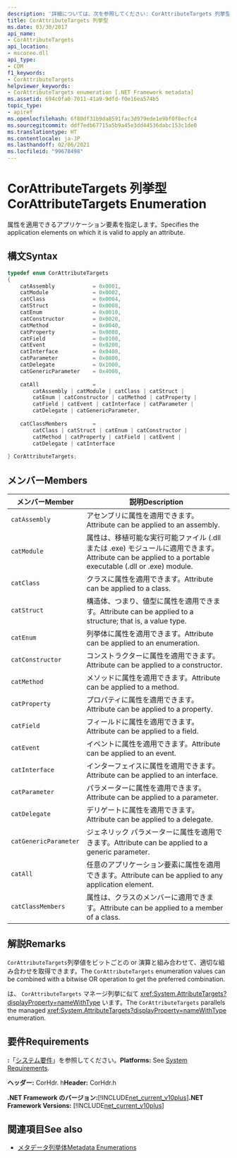 ```yaml
---
description: '詳細については、次を参照してください: CorAttributeTargets 列挙型'
title: CorAttributeTargets 列挙型
ms.date: 03/30/2017
api_name:
- CorAttributeTargets
api_location:
- mscoree.dll
api_type:
- COM
f1_keywords:
- CorAttributeTargets
helpviewer_keywords:
- CorAttributeTargets enumeration [.NET Framework metadata]
ms.assetid: 694c0fa0-7011-41a9-9dfd-f0e16ea574b5
topic_type:
- apiref
ms.openlocfilehash: 6f80df31b9da8591fac3d979ede1e9bf0f8ecfc4
ms.sourcegitcommit: ddf7edb67715a5b9a45e3dd44536dabc153c1de0
ms.translationtype: HT
ms.contentlocale: ja-JP
ms.lasthandoff: 02/06/2021
ms.locfileid: "99678498"
---
```

# <a name="corattributetargets-enumeration"></a><span data-ttu-id="32bd1-103">CorAttributeTargets 列挙型</span><span class="sxs-lookup"><span data-stu-id="32bd1-103">CorAttributeTargets Enumeration</span></span>

<span data-ttu-id="32bd1-104">属性を適用できるアプリケーション要素を指定します。</span><span class="sxs-lookup"><span data-stu-id="32bd1-104">Specifies the application elements on which it is valid to apply an attribute.</span></span>  
  
## <a name="syntax"></a><span data-ttu-id="32bd1-105">構文</span><span class="sxs-lookup"><span data-stu-id="32bd1-105">Syntax</span></span>  
  
```cpp  
typedef enum CorAttributeTargets  
{  
    catAssembly            = 0x0001,  
    catModule              = 0x0002,  
    catClass               = 0x0004,  
    catStruct              = 0x0008,  
    catEnum                = 0x0010,  
    catConstructor         = 0x0020,  
    catMethod              = 0x0040,  
    catProperty            = 0x0080,  
    catField               = 0x0100,  
    catEvent               = 0x0200,  
    catInterface           = 0x0400,  
    catParameter           = 0x0800,  
    catDelegate            = 0x1000,  
    catGenericParameter    = 0x4000,  
  
    catAll                 =
        catAssembly | catModule | catClass | catStruct |
        catEnum | catConstructor | catMethod | catProperty |
        catField | catEvent | catInterface | catParameter |
        catDelegate | catGenericParameter,  
  
    catClassMembers        =
        catClass | catStruct | catEnum | catConstructor |
        catMethod | catProperty | catField | catEvent |
        catDelegate | catInterface  
  
} CorAttributeTargets;  
```  
  
## <a name="members"></a><span data-ttu-id="32bd1-106">メンバー</span><span class="sxs-lookup"><span data-stu-id="32bd1-106">Members</span></span>  
  
|<span data-ttu-id="32bd1-107">メンバー</span><span class="sxs-lookup"><span data-stu-id="32bd1-107">Member</span></span>|<span data-ttu-id="32bd1-108">説明</span><span class="sxs-lookup"><span data-stu-id="32bd1-108">Description</span></span>|  
|------------|-----------------|  
|`catAssembly`|<span data-ttu-id="32bd1-109">アセンブリに属性を適用できます。</span><span class="sxs-lookup"><span data-stu-id="32bd1-109">Attribute can be applied to an assembly.</span></span>|  
|`catModule`|<span data-ttu-id="32bd1-110">属性は、移植可能な実行可能ファイル (.dll または .exe) モジュールに適用できます。</span><span class="sxs-lookup"><span data-stu-id="32bd1-110">Attribute can be applied to a portable executable (.dll or .exe) module.</span></span>|  
|`catClass`|<span data-ttu-id="32bd1-111">クラスに属性を適用できます。</span><span class="sxs-lookup"><span data-stu-id="32bd1-111">Attribute can be applied to a class.</span></span>|  
|`catStruct`|<span data-ttu-id="32bd1-112">構造体、つまり、値型に属性を適用できます。</span><span class="sxs-lookup"><span data-stu-id="32bd1-112">Attribute can be applied to a structure; that is, a value type.</span></span>|  
|`catEnum`|<span data-ttu-id="32bd1-113">列挙体に属性を適用できます。</span><span class="sxs-lookup"><span data-stu-id="32bd1-113">Attribute can be applied to an enumeration.</span></span>|  
|`catConstructor`|<span data-ttu-id="32bd1-114">コンストラクターに属性を適用できます。</span><span class="sxs-lookup"><span data-stu-id="32bd1-114">Attribute can be applied to a constructor.</span></span>|  
|`catMethod`|<span data-ttu-id="32bd1-115">メソッドに属性を適用できます。</span><span class="sxs-lookup"><span data-stu-id="32bd1-115">Attribute can be applied to a method.</span></span>|  
|`catProperty`|<span data-ttu-id="32bd1-116">プロパティに属性を適用できます。</span><span class="sxs-lookup"><span data-stu-id="32bd1-116">Attribute can be applied to a property.</span></span>|  
|`catField`|<span data-ttu-id="32bd1-117">フィールドに属性を適用できます。</span><span class="sxs-lookup"><span data-stu-id="32bd1-117">Attribute can be applied to a field.</span></span>|  
|`catEvent`|<span data-ttu-id="32bd1-118">イベントに属性を適用できます。</span><span class="sxs-lookup"><span data-stu-id="32bd1-118">Attribute can be applied to an event.</span></span>|  
|`catInterface`|<span data-ttu-id="32bd1-119">インターフェイスに属性を適用できます。</span><span class="sxs-lookup"><span data-stu-id="32bd1-119">Attribute can be applied to an interface.</span></span>|  
|`catParameter`|<span data-ttu-id="32bd1-120">パラメーターに属性を適用できます。</span><span class="sxs-lookup"><span data-stu-id="32bd1-120">Attribute can be applied to a parameter.</span></span>|  
|`catDelegate`|<span data-ttu-id="32bd1-121">デリゲートに属性を適用できます。</span><span class="sxs-lookup"><span data-stu-id="32bd1-121">Attribute can be applied to a delegate.</span></span>|  
|`catGenericParameter`|<span data-ttu-id="32bd1-122">ジェネリック パラメーターに属性を適用できます。</span><span class="sxs-lookup"><span data-stu-id="32bd1-122">Attribute can be applied to a generic parameter.</span></span>|  
|`catAll`|<span data-ttu-id="32bd1-123">任意のアプリケーション要素に属性を適用できます。</span><span class="sxs-lookup"><span data-stu-id="32bd1-123">Attribute can be applied to any application element.</span></span>|  
|`catClassMembers`|<span data-ttu-id="32bd1-124">属性は、クラスのメンバーに適用できます。</span><span class="sxs-lookup"><span data-stu-id="32bd1-124">Attribute can be applied to a member of a class.</span></span>|  
  
## <a name="remarks"></a><span data-ttu-id="32bd1-125">解説</span><span class="sxs-lookup"><span data-stu-id="32bd1-125">Remarks</span></span>  

 <span data-ttu-id="32bd1-126">`CorAttributeTargets`列挙値をビットごとの or 演算と組み合わせて、適切な組み合わせを取得できます。</span><span class="sxs-lookup"><span data-stu-id="32bd1-126">The `CorAttributeTargets` enumeration values can be combined with a bitwise OR operation to get the preferred combination.</span></span>  
  
 <span data-ttu-id="32bd1-127">は、 `CorAttributeTargets` マネージ列挙に似て <xref:System.AttributeTargets?displayProperty=nameWithType> います。</span><span class="sxs-lookup"><span data-stu-id="32bd1-127">The `CorAttributeTargets` parallels the managed <xref:System.AttributeTargets?displayProperty=nameWithType> enumeration.</span></span>  
  
## <a name="requirements"></a><span data-ttu-id="32bd1-128">要件</span><span class="sxs-lookup"><span data-stu-id="32bd1-128">Requirements</span></span>  

 <span data-ttu-id="32bd1-129">**:**「[システム要件](../../get-started/system-requirements.md)」を参照してください。</span><span class="sxs-lookup"><span data-stu-id="32bd1-129">**Platforms:** See [System Requirements](../../get-started/system-requirements.md).</span></span>  
  
 <span data-ttu-id="32bd1-130">**ヘッダー:** CorHdr. h</span><span class="sxs-lookup"><span data-stu-id="32bd1-130">**Header:** CorHdr.h</span></span>  
  
 <span data-ttu-id="32bd1-131">**.NET Framework のバージョン:**[!INCLUDE[net_current_v10plus](../../../../includes/net-current-v10plus-md.md)]</span><span class="sxs-lookup"><span data-stu-id="32bd1-131">**.NET Framework Versions:** [!INCLUDE[net_current_v10plus](../../../../includes/net-current-v10plus-md.md)]</span></span>  
  
## <a name="see-also"></a><span data-ttu-id="32bd1-132">関連項目</span><span class="sxs-lookup"><span data-stu-id="32bd1-132">See also</span></span>

- [<span data-ttu-id="32bd1-133">メタデータ列挙体</span><span class="sxs-lookup"><span data-stu-id="32bd1-133">Metadata Enumerations</span></span>](metadata-enumerations.md)
